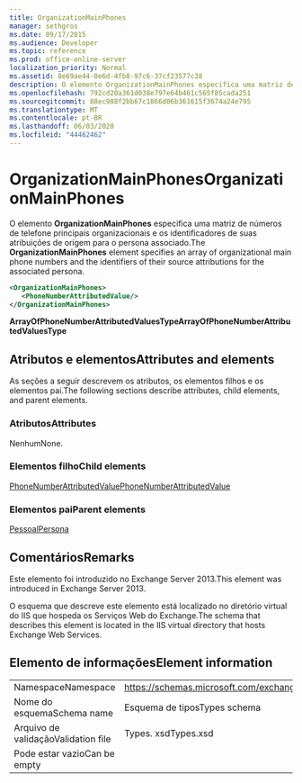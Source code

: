 ```yaml
---
title: OrganizationMainPhones
manager: sethgros
ms.date: 09/17/2015
ms.audience: Developer
ms.topic: reference
ms.prod: office-online-server
localization_priority: Normal
ms.assetid: 8e69ae44-0e6d-4fb8-97c6-37cf23577c38
description: O elemento OrganizationMainPhones especifica uma matriz de números de telefone principais organizacionais e os identificadores de suas atribuições de origem para o persona associado.
ms.openlocfilehash: 792cd20a361d038e797e64b461c565f85cada251
ms.sourcegitcommit: 88ec988f2bb67c1866d06b361615f3674a24e795
ms.translationtype: MT
ms.contentlocale: pt-BR
ms.lasthandoff: 06/03/2020
ms.locfileid: "44462462"
---
```

# <a name="organizationmainphones"></a><span data-ttu-id="82b51-103">OrganizationMainPhones</span><span class="sxs-lookup"><span data-stu-id="82b51-103">OrganizationMainPhones</span></span>

<span data-ttu-id="82b51-104">O elemento **OrganizationMainPhones** especifica uma matriz de números de telefone principais organizacionais e os identificadores de suas atribuições de origem para o persona associado.</span><span class="sxs-lookup"><span data-stu-id="82b51-104">The **OrganizationMainPhones** element specifies an array of organizational main phone numbers and the identifiers of their source attributions for the associated persona.</span></span> 
  
```XML
<OrganizationMainPhones>
   <PhoneNumberAttributedValue/>
</OrganizationMainPhones>
```

 <span data-ttu-id="82b51-105">**ArrayOfPhoneNumberAttributedValuesType**</span><span class="sxs-lookup"><span data-stu-id="82b51-105">**ArrayOfPhoneNumberAttributedValuesType**</span></span>
## <a name="attributes-and-elements"></a><span data-ttu-id="82b51-106">Atributos e elementos</span><span class="sxs-lookup"><span data-stu-id="82b51-106">Attributes and elements</span></span>

<span data-ttu-id="82b51-107">As seções a seguir descrevem os atributos, os elementos filhos e os elementos pai.</span><span class="sxs-lookup"><span data-stu-id="82b51-107">The following sections describe attributes, child elements, and parent elements.</span></span>
  
### <a name="attributes"></a><span data-ttu-id="82b51-108">Atributos</span><span class="sxs-lookup"><span data-stu-id="82b51-108">Attributes</span></span>

<span data-ttu-id="82b51-109">Nenhum</span><span class="sxs-lookup"><span data-stu-id="82b51-109">None.</span></span>
  
### <a name="child-elements"></a><span data-ttu-id="82b51-110">Elementos filho</span><span class="sxs-lookup"><span data-stu-id="82b51-110">Child elements</span></span>

[<span data-ttu-id="82b51-111">PhoneNumberAttributedValue</span><span class="sxs-lookup"><span data-stu-id="82b51-111">PhoneNumberAttributedValue</span></span>](phonenumberattributedvalue.md)
  
### <a name="parent-elements"></a><span data-ttu-id="82b51-112">Elementos pai</span><span class="sxs-lookup"><span data-stu-id="82b51-112">Parent elements</span></span>

[<span data-ttu-id="82b51-113">Pessoal</span><span class="sxs-lookup"><span data-stu-id="82b51-113">Persona</span></span>](persona.md)
  
## <a name="remarks"></a><span data-ttu-id="82b51-114">Comentários</span><span class="sxs-lookup"><span data-stu-id="82b51-114">Remarks</span></span>

<span data-ttu-id="82b51-115">Este elemento foi introduzido no Exchange Server 2013.</span><span class="sxs-lookup"><span data-stu-id="82b51-115">This element was introduced in Exchange Server 2013.</span></span>
  
<span data-ttu-id="82b51-116">O esquema que descreve este elemento está localizado no diretório virtual do IIS que hospeda os Serviços Web do Exchange.</span><span class="sxs-lookup"><span data-stu-id="82b51-116">The schema that describes this element is located in the IIS virtual directory that hosts Exchange Web Services.</span></span>
  
## <a name="element-information"></a><span data-ttu-id="82b51-117">Elemento de informações</span><span class="sxs-lookup"><span data-stu-id="82b51-117">Element information</span></span>

|||
|:-----|:-----|
|<span data-ttu-id="82b51-118">Namespace</span><span class="sxs-lookup"><span data-stu-id="82b51-118">Namespace</span></span>  <br/> |https://schemas.microsoft.com/exchange/services/2006/types  <br/> |
|<span data-ttu-id="82b51-119">Nome do esquema</span><span class="sxs-lookup"><span data-stu-id="82b51-119">Schema name</span></span>  <br/> |<span data-ttu-id="82b51-120">Esquema de tipos</span><span class="sxs-lookup"><span data-stu-id="82b51-120">Types schema</span></span>  <br/> |
|<span data-ttu-id="82b51-121">Arquivo de validação</span><span class="sxs-lookup"><span data-stu-id="82b51-121">Validation file</span></span>  <br/> |<span data-ttu-id="82b51-122">Types. xsd</span><span class="sxs-lookup"><span data-stu-id="82b51-122">Types.xsd</span></span>  <br/> |
|<span data-ttu-id="82b51-123">Pode estar vazio</span><span class="sxs-lookup"><span data-stu-id="82b51-123">Can be empty</span></span>  <br/> ||
   

